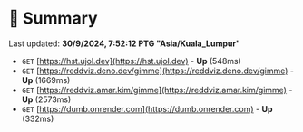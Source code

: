 # 📖 Summary
Last updated: **30/9/2024, 7:52:12 PTG "Asia/Kuala_Lumpur"**

- `GET` [https://hst.ujol.dev](https://hst.ujol.dev) - **Up** (548ms)
- `GET` [https://reddviz.deno.dev/gimme](https://reddviz.deno.dev/gimme) - **Up** (1669ms)
- `GET` [https://reddviz.amar.kim/gimme](https://reddviz.amar.kim/gimme) - **Up** (2573ms)
- `GET` [https://dumb.onrender.com](https://dumb.onrender.com) - **Up** (332ms)
